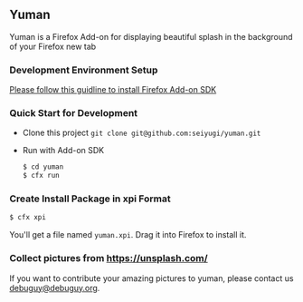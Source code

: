 ## Yuman

Yuman is a Firefox Add-on for displaying beautiful splash in the background of your Firefox new tab


### Development Environment Setup

[Please follow this guidline to install Firefox Add-on SDK](https://developer.mozilla.org/en-US/Add-ons/SDK/Tutorials/Installation)


### Quick Start for Development

* Clone this project `git clone git@github.com:seiyugi/yuman.git`

* Run with Add-on SDK

  ```sh
  $ cd yuman
  $ cfx run
  ```

### Create Install Package in xpi Format

  ```sh
  $ cfx xpi
  ```

  You'll get a file named `yuman.xpi`. Drag it into Firefox to install it.

### Collect pictures from https://unsplash.com/
  If you want to contribute your amazing pictures to yuman, please contact us debuguy@debuguy.org.